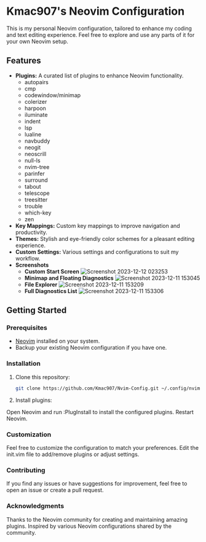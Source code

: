 # Kmac907's Neovim Configuration

This is my personal Neovim configuration, tailored to enhance my coding and text editing experience. Feel free to explore and use any parts of it for your own Neovim setup.

## Features

- **Plugins:** A curated list of plugins to enhance Neovim functionality.
   - autopairs
   - cmp
   - codewindow/minimap
   - colerizer
   - harpoon
   - iluminate
   - indent
   - lsp
   - lualine
   - navbuddy
   - neogit
   - neoscrill
   - null-ls
   - nvim-tree
   - parinfer
   - surround
   - tabout
   - telescope
   - treesitter
   - trouble
   - which-key
   - zen
- **Key Mappings:** Custom key mappings to improve navigation and productivity.
- **Themes:** Stylish and eye-friendly color schemes for a pleasant editing experience.
- **Custom Settings:** Various settings and configurations to suit my workflow.
-  **Screenshots**
   - **Custom Start Screen**
   ![Screenshot 2023-12-12 023253](https://github.com/Kmac907/Nvim-Config/assets/120307903/c4ef9346-e24b-4a6a-8ff2-4af7e097e972)
   - **Minimap and Floating Diagnostics**
   ![Screenshot 2023-12-11 153045](https://github.com/Kmac907/Nvim-Config/assets/120307903/91a863b5-1c6c-4322-8334-16975f9b9fb5)
   - **File Explorer**
   ![Screenshot 2023-12-11 153209](https://github.com/Kmac907/Nvim-Config/assets/120307903/6aa29835-e621-454a-ac2c-2e91da480072)
   - **Full Diagnostics List**
   ![Screenshot 2023-12-11 153306](https://github.com/Kmac907/Nvim-Config/assets/120307903/cb537cdf-f8cd-4cee-b0d4-96c54ebd4fe8)

## Getting Started

### Prerequisites

- [Neovim](https://neovim.io/) installed on your system.
- Backup your existing Neovim configuration if you have one.

### Installation

1. Clone this repository:

   ```bash
   git clone https://github.com/Kmac907/Nvim-Config.git ~/.config/nvim
2. Install plugins:

Open Neovim and run :PlugInstall to install the configured plugins.
Restart Neovim.

### Customization
Feel free to customize the configuration to match your preferences. Edit the init.vim file to add/remove plugins or adjust settings.

### Contributing
If you find any issues or have suggestions for improvement, feel free to open an issue or create a pull request.

### Acknowledgments
Thanks to the Neovim community for creating and maintaining amazing plugins. Inspired by various Neovim configurations shared by the community.


